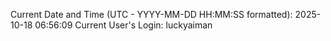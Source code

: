 Current Date and Time (UTC - YYYY-MM-DD HH:MM:SS formatted): 2025-10-18 06:56:09
Current User's Login: luckyaiman

